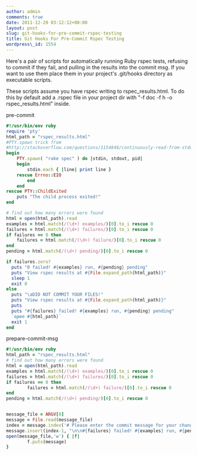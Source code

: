 ```yaml
---
author: admin
comments: true
date: 2011-12-20 03:12:12+00:00
layout: post
slug: git-hooks-for-pre-commit-rspec-testing
title: Git Hooks For Pre-Commit Rspec Testing
wordpress\_id: 1554
---
```


Here's a pair of scripts for automatically running Ruby rspec tests, refusing to commit if they fail, and pulling in the results into the commit msg. If you want to use them place them in your project's .git/hooks directory as executable scripts.

These scripts assume you have rspec writing to rspec\_results.html. To do this by default add a .rspec file in your project dir with "-f doc -f h -o rspec\_results.html" inside.

pre-commit

```ruby
#!/usr/bin/env ruby
require 'pty'
html_path = "rspec_results.html"
#PTY.spawn trick from
#http://stackoverflow.com/questions/1154846/continuously-read-from-stdout-of-external-process-in-ruby
begin
	PTY.spawn( "rake spec" ) do |stdin, stdout, pid|
	begin
		stdin.each { |line| print line }
	rescue Errno::EIO
		end
	end
rescue PTY::ChildExited
	puts "The child process exited!"
end

# find out how many errors were found
html = open(html_path).read
examples = html.match(/(\d+) examples/)[0].to_i rescue 0
failures = html.match(/(\d+) failures/)[0].to_i rescue 0
if failures == 0 then
	failures = html.match(/(\d+) failure/)[0].to_i rescue 0
end
pending = html.match(/(\d+) pending/)[0].to_i rescue 0

if failures.zero?
  puts "0 failed! #{examples} run, #{pending} pending"
  puts "View rspec results at #{File.expand_path(html_path)}"
  sleep 1
  exit 0
else
  puts "\aDID NOT COMMIT YOUR FILES!"
  puts "View rspec results at #{File.expand_path(html_path)}"
  puts
  puts "#{failures} failed! #{examples} run, #{pending} pending"
  `open #{html_path}`
  exit 1
end

```


prepare-commit-msg

```ruby
#!/usr/bin/env ruby
html_path = "rspec_results.html"
# find out how many errors were found
html = open(html_path).read
examples = html.match(/(\d+) examples/)[0].to_i rescue 0
failures = html.match(/(\d+) failures/)[0].to_i rescue 0
if failures == 0 then
        failures = html.match(/(\d+) failure/)[0].to_i rescue 0
end
pending = html.match(/(\d+) pending/)[0].to_i rescue 0


message_file = ARGV[0]
message = File.read(message_file)
index = message.index('# Please enter the commit message for your changes. Lines starting')
message.insert(index-1, "\n\n#{failures} failed! #{examples} run, #{pending} pending")
open(message_file,'w') { |f|
        f.puts(message)
}
```

